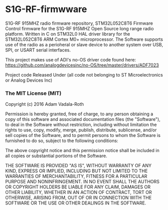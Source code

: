 # S1G-RF-firmwware
S1G-RF 915MHZ radio firmware repository, STM32L052C8T6 Firmware
Control firmware for the S1G-RF 915MHZ Open Source long range radio platform.
Written in C on STM32L0 HAL driver library for the STM32L052C8T6 ARM Cortex M0+
microprocessor. The Software supports use of the radio as a perioheral or slave
device to another system over USB, SPI, or USART serial interfaces.

This project makes use of ADI's no-OS driver code found here:
https://github.com/analogdevicesinc/no-OS/tree/master/drivers/ADF7023

Project code Released Under
(all code not belonging to ST Microelectronics or Analog Devices Inc)
### The MIT License (MIT)
Copyright (c) 2016 Adam Vadala-Roth

Permission is hereby granted, free of charge, to any person obtaining a copy of
this software and associated documentation files (the "Software"), to deal in
the Software without restriction, including without limitation the rights to
use, copy, modify, merge, publish, distribute, sublicense, and/or sell copies
of the Software, and to permit persons to whom the Software is furnished to do
so, subject to the following conditions:

The above copyright notice and this permission notice shall be included in all
copies or substantial portions of the Software.

THE SOFTWARE IS PROVIDED "AS IS", WITHOUT WARRANTY OF ANY KIND, EXPRESS OR
IMPLIED, INCLUDING BUT NOT LIMITED TO THE WARRANTIES OF MERCHANTABILITY, FITNESS
FOR A PARTICULAR PURPOSE AND NONINFRINGEMENT. IN NO EVENT SHALL THE AUTHORS OR
COPYRIGHT HOLDERS BE LIABLE FOR ANY CLAIM, DAMAGES OR OTHER LIABILITY, WHETHER
IN AN ACTION OF CONTRACT, TORT OR OTHERWISE, ARISING FROM, OUT OF OR IN
CONNECTION WITH THE SOFTWARE OR THE USE OR OTHER DEALINGS IN THE SOFTWARE.

